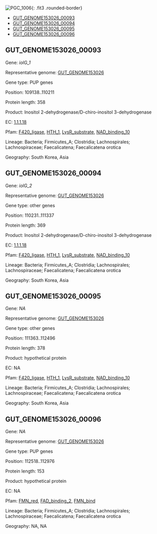![PGC_1006](../static/images/Clusters_figure/PGC_1006.jpg){: .fit3 .rounded-border}

<ul id="myTab" class="nav nav-tabs">
  <li class="active">
        <a href="#tab1" data-toggle="tab">GUT_GENOME153026_00093</a>
  </li>
<li><a href="#tab2" data-toggle="tab">GUT_GENOME153026_00094</a></li>
<li><a href="#tab3" data-toggle="tab">GUT_GENOME153026_00095</a></li>
<li><a href="#tab4" data-toggle="tab">GUT_GENOME153026_00096</a></li>
</ul>

<div id="myTabContent" class="tab-content">
  <div class="tab-pane fade in active" id="tab1">

<h2 id="GUT_GENOME153026_00093">GUT_GENOME153026_00093</h2>
<p>Gene: <em>iolG_1</em>
<p>Representative genome: <a href="https://www.ebi.ac.uk/metagenomics/genomes/MGYG-HGUT-00176">GUT_GENOME153026</a></p>
<p>Gene type: PUP genes</p>
<p>Position: 109138..110211</p>
<p>Protein length: 358</p>
<p>Product: Inositol 2-dehydrogenase/D-chiro-inositol 3-dehydrogenase</p>
<p>EC: <a href="https://www.brenda-enzymes.org/enzyme.php?ecno=1.1.1.18">1.1.1.18</a></p>
<p>Pfam: <a href="http://pfam.xfam.org/family/F420_ligase">F420_ligase</a>, <a href="http://pfam.xfam.org/family/HTH_1">HTH_1</a>, <a href="http://pfam.xfam.org/family/LysR_substrate">LysR_substrate</a>, <a href="http://pfam.xfam.org/family/NAD_binding_10">NAD_binding_10</a></p>
<p>Lineage: Bacteria; Firmicutes_A; Clostridia; Lachnospirales; Lachnospiraceae; Faecalicatena; Faecalicatena orotica</p>
<p>Geography: South Korea, Asia</p>
  </div>

  <div class="tab-pane fade" id="tab2">

<h2 id="GUT_GENOME153026_00094">GUT_GENOME153026_00094</h2>
<p>Gene: <em>iolG_2</em></p>
<p>Representative genome: <a href="https://www.ebi.ac.uk/metagenomics/genomes/MGYG-HGUT-00176">GUT_GENOME153026</a></p>
<p>Gene type: other genes</p>
<p>Position: 110231..111337</p>
<p>Protein length: 369</p>
<p>Product: Inositol 2-dehydrogenase/D-chiro-inositol 3-dehydrogenase</p>
<p>EC: <a href="https://www.brenda-enzymes.org/enzyme.php?ecno=1.1.1.18">1.1.1.18</a></p>
<p>Pfam: <a href="http://pfam.xfam.org/family/F420_ligase">F420_ligase</a>, <a href="http://pfam.xfam.org/family/HTH_1">HTH_1</a>, <a href="http://pfam.xfam.org/family/LysR_substrate">LysR_substrate</a>, <a href="http://pfam.xfam.org/family/NAD_binding_10">NAD_binding_10</a></p>
<p>Lineage: Bacteria; Firmicutes_A; Clostridia; Lachnospirales; Lachnospiraceae; Faecalicatena; Faecalicatena orotica</p>
<p>Geography: South Korea, Asia</p>

  </div>
  <div class="tab-pane fade" id="tab3">

<h2 id="GUT_GENOME153026_00095">GUT_GENOME153026_00095</h2>
<p>Gene: <em>NA</em></p>
<p>Representative genome: <a href="https://www.ebi.ac.uk/metagenomics/genomes/MGYG-HGUT-00176">GUT_GENOME153026</a></p>
<p>Gene type: other genes</p>
<p>Position: 111363..112496</p>
<p>Protein length: 378</p>
<p>Product: hypothetical protein</p>
<p>EC: NA</p>
<p>Pfam: <a href="http://pfam.xfam.org/family/F420_ligase">F420_ligase</a>, <a href="http://pfam.xfam.org/family/HTH_1">HTH_1</a>, <a href="http://pfam.xfam.org/family/LysR_substrate">LysR_substrate</a>, <a href="http://pfam.xfam.org/family/NAD_binding_10">NAD_binding_10</a></p>
<p>Lineage: Bacteria; Firmicutes_A; Clostridia; Lachnospirales; Lachnospiraceae; Faecalicatena; Faecalicatena orotica</p>
<p>Geography: South Korea, Asia</p>

  </div>
  <div class="tab-pane fade" id="tab4">

<h2 id="GUT_GENOME153026_00096">GUT_GENOME153026_00096</h2>
<p>Gene: <em>NA</em></p>
<p>Representative genome: <a href="https://www.ebi.ac.uk/metagenomics/genomes/MGYG-HGUT-00176">GUT_GENOME153026</a></p>
<p>Gene type: PUP genes</p>
<p>Position: 112518..112976</p>
<p>Protein length: 153</p>
<p>Product: hypothetical protein</p>
<p>EC: NA</p>
<p>Pfam: <a href="http://pfam.xfam.org/family/FMN_red">FMN_red</a>, <a href="http://pfam.xfam.org/family/FAD_binding_2">FAD_binding_2</a>, <a href="http://pfam.xfam.org/family/FMN_bind">FMN_bind</a></p>
<p>Lineage: Bacteria; Firmicutes_A; Clostridia; Lachnospirales; Lachnospiraceae; Faecalicatena; Faecalicatena orotica</p>
<p>Geography: NA, NA</p>

  </div>
</div>
